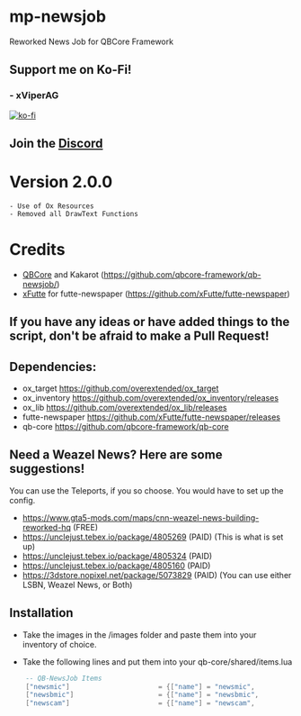 # mp-newsjob
Reworked News Job for QBCore Framework

## Support me on Ko-Fi!
### - xViperAG
[![ko-fi](https://ko-fi.com/img/githubbutton_sm.svg)](https://ko-fi.com/xviperag)

## Join the [Discord](https://discord.gg/3CXrkvQVds)

# Version 2.0.0

```
- Use of Ox Resources
- Removed all DrawText Functions
```

# Credits

* [QBCore](https://github.com/qbcore-framework/) and Kakarot (https://github.com/qbcore-framework/qb-newsjob/)
* [xFutte](https://github.com/xFutte) for futte-newspaper (https://github.com/xFutte/futte-newspaper)

## If you have any ideas or have added things to the script, don't be afraid to make a Pull Request!

## Dependencies:

* ox_target https://github.com/overextended/ox_target
* ox_inventory https://github.com/overextended/ox_inventory/releases
* ox_lib https://github.com/overextended/ox_lib/releases
* futte-newspaper https://github.com/xFutte/futte-newspaper/releases
* qb-core https://github.com/qbcore-framework/qb-core

## Need a Weazel News? Here are some suggestions!

You can use the Teleports, if you so choose. You would have to set up the config.

* https://www.gta5-mods.com/maps/cnn-weazel-news-building-reworked-hq (FREE)
* https://unclejust.tebex.io/package/4805269 (PAID) (This is what is set up)
* https://unclejust.tebex.io/package/4805324 (PAID)
* https://unclejust.tebex.io/package/4805160 (PAID)
* https://3dstore.nopixel.net/package/5073829 (PAID) (You can use either LSBN, Weazel News, or Both)

## Installation

* Take the images in the /images folder and paste them into your inventory of choice.

* Take the following lines and put them into your qb-core/shared/items.lua
```lua
    -- QB-NewsJob Items
	["newsmic"] 					 = {["name"] = "newsmic", 			 			["label"] = "News Microphone", 			["weight"] = 500, 		["type"] = "item", 		["image"] = "newsmic.png", 				["unique"] = true, 		["useable"] = true, 	["shouldClose"] = false,   ["combinable"] = nil,   ["description"] = "Microphone for News and Harrassment.. right?"},
	["newsbmic"] 					 = {["name"] = "newsbmic", 			 			["label"] = "News Boom Microphone", 	["weight"] = 1000, 		["type"] = "item", 		["image"] = "newsbmic.png", 			["unique"] = true, 		["useable"] = true, 	["shouldClose"] = false,   ["combinable"] = nil,   ["description"] = "Boom Microphone for News and Harrassment.. right?"},
	["newscam"] 					 = {["name"] = "newscam", 			 			["label"] = "News Camera", 				["weight"] = 750, 		["type"] = "item", 		["image"] = "newscam.png", 				["unique"] = true, 		["useable"] = true, 	["shouldClose"] = false,   ["combinable"] = nil,   ["description"] = "Camera for News and Harrassment.. right?"},
```
